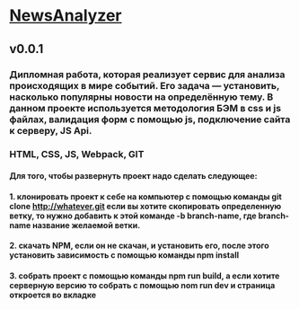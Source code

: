 # [NewsAnalyzer](https://arzamastsevroman.github.io/NewsAnalyzer)
## v0.0.1
### Дипломная работа, которая реализует сервис для анализа происходящих в мире событий. Его задача — установить, насколько популярны новости на определённую тему. В данном проекте используется методология БЭМ в css и js файлах, валидация  форм с помощью js, подключение сайта к серверу, JS Api.
### HTML, CSS, JS, Webpack, GIT
#### Для того, чтобы развернуть проект надо сделать следующее:
#### 1. клонировать проект к себе на компьютер с помощью команды git clone http://whatever.git если вы хотите скопировать определенную ветку, то нужно добавить к этой команде -b branch-name, где branch-name название желаемой ветки.
#### 2. скачать NPM, если он не скачан, и установить его, после этого установить зависимость с помощью команды npm install
#### 3. собрать проект с помощью команды npm run build, а если хотите серверную версию то собрать с помощью nom run dev и страница откроется во вкладке